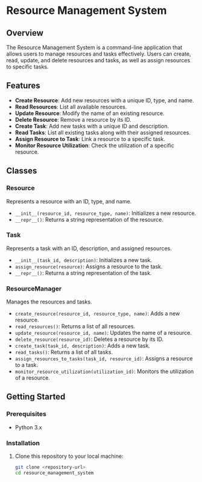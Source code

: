 # Resource Management System

## Overview
The Resource Management System is a command-line application that allows users to manage resources and tasks effectively. Users can create, read, update, and delete resources and tasks, as well as assign resources to specific tasks.

## Features
- **Create Resource**: Add new resources with a unique ID, type, and name.
- **Read Resources**: List all available resources.
- **Update Resource**: Modify the name of an existing resource.
- **Delete Resource**: Remove a resource by its ID.
- **Create Task**: Add new tasks with a unique ID and description.
- **Read Tasks**: List all existing tasks along with their assigned resources.
- **Assign Resource to Task**: Link a resource to a specific task.
- **Monitor Resource Utilization**: Check the utilization of a specific resource.

## Classes
### Resource
Represents a resource with an ID, type, and name.
- `__init__(resource_id, resource_type, name)`: Initializes a new resource.
- `__repr__()`: Returns a string representation of the resource.

### Task
Represents a task with an ID, description, and assigned resources.
- `__init__(task_id, description)`: Initializes a new task.
- `assign_resource(resource)`: Assigns a resource to the task.
- `__repr__()`: Returns a string representation of the task.

### ResourceManager
Manages the resources and tasks.
- `create_resource(resource_id, resource_type, name)`: Adds a new resource.
- `read_resources()`: Returns a list of all resources.
- `update_resource(resource_id, name)`: Updates the name of a resource.
- `delete_resource(resource_id)`: Deletes a resource by its ID.
- `create_task(task_id, description)`: Adds a new task.
- `read_tasks()`: Returns a list of all tasks.
- `assign_resources_to_tasks(task_id, resource_id)`: Assigns a resource to a task.
- `monitor_resource_utilization(utilization_id)`: Monitors the utilization of a resource.

## Getting Started
### Prerequisites
- Python 3.x

### Installation
1. Clone this repository to your local machine:
   ```bash
   git clone <repository-url>
   cd resource_management_system
